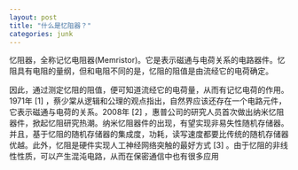 ```yaml
---
layout: post
title: "什么是忆阻器？"
categories: junk
---
```

忆阻器，全称记忆电阻器(Memristor)。它是表示磁通与电荷关系的电路器件。忆阻具有电阻的量纲，但和电阻不同的是，忆阻的阻值是由流经它的电荷确定。

因此，通过测定忆阻的阻值，便可知道流经它的电荷量，从而有记忆电荷的作用。1971年 [1]  ，蔡少棠从逻辑和公理的观点指出，自然界应该还存在一个电路元件，它表示磁通与电荷的关系。2008年 [2]  ，惠普公司的研究人员首次做出纳米忆阻器件，掀起忆阻研究热潮。纳米忆阻器件的出现，有望实现非易失性随机存储器。
并且，基于忆阻的随机存储器的集成度，功耗，读写速度都要比传统的随机存储器优越。此外，忆阻是硬件实现人工神经网络突触的最好方式 [3]  。由于忆阻的非线性性质，可以产生混沌电路，从而在保密通信中也有很多应用

